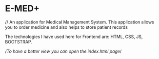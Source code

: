 # E-MED+

// An application for Medical Management System. This application allows you to order medicine and also helps to store patient records

The technologies I have used here for Frontend are: HTML, CSS, JS, BOOTSTRAP.

/*To have a better view you can open the index.html page*/
